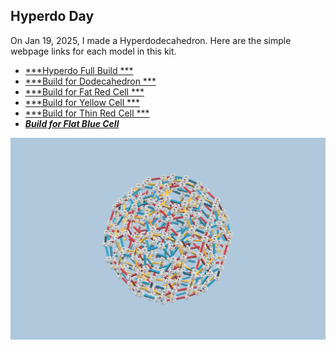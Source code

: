 
## Hyperdo Day
On Jan 19, 2025, I made a Hyperdodecahedron. 
Here are the simple webpage links for each model in this kit. 
- [***Hyperdo Full Build      ***](<https://lucosmic.github.io/vzome-sharing/2025/01/19/00-00-25-PRJ-HYP-mod1-hyperdo/>)
- [***Build for Dodecahedron  ***](<https://lucosmic.github.io/vzome-sharing/2025/01/19/00-01-47-PRJ-HYP-mod2-dodeca/>)
- [***Build for Fat Red Cell  ***](<https://lucosmic.github.io/vzome-sharing/2025/01/19/00-02-31-PRJ-HYP-mod3-fatRed/>)
- [***Build for Yellow Cell   ***](<https://lucosmic.github.io/vzome-sharing/2025/01/19/00-03-50-PRJ-HYP-mod3-yellowCell/>)
- [***Build for Thin Red Cell ***](<https://lucosmic.github.io/vzome-sharing/2025/01/19/00-06-18-PRJ-HYP-mod3-thinRed/>)
- [***Build for Flat Blue Cell***](<https://lucosmic.github.io/vzome-sharing/2025/01/19/00-08-21-PRJ-HYP-mod3-blueFlat/>)

 

![Image](<00-00-25-PRJ-HYP-mod1-hyperdo/PRJ-HYP-mod1-hyperdo.png>)
